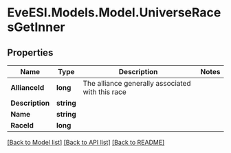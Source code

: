 # EveESI.Models.Model.UniverseRacesGetInner

## Properties

Name | Type | Description | Notes
------------ | ------------- | ------------- | -------------
**AllianceId** | **long** | The alliance generally associated with this race | 
**Description** | **string** |  | 
**Name** | **string** |  | 
**RaceId** | **long** |  | 

[[Back to Model list]](../README.md#documentation-for-models) [[Back to API list]](../README.md#documentation-for-api-endpoints) [[Back to README]](../README.md)

